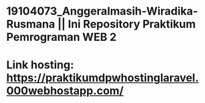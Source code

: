 # 19104073_Anggeralmasih-Wiradika-Rusmana || Ini Repository Praktikum Pemrograman WEB 2
# Link hosting: https://praktikumdpwhostinglaravel.000webhostapp.com/
